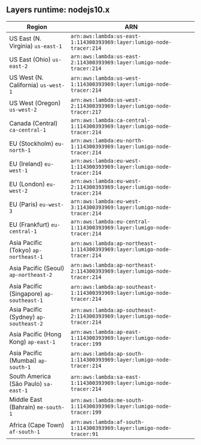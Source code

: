 Layers runtime: nodejs10.x
----
| Region | ARN |
| --- | --- |
|US East (N. Virginia)  `us-east-1`|`arn:aws:lambda:us-east-1:114300393969:layer:lumigo-node-tracer:214`|
|US East (Ohio)  `us-east-2`|`arn:aws:lambda:us-east-2:114300393969:layer:lumigo-node-tracer:214`|
|US West (N. California)  `us-west-1`|`arn:aws:lambda:us-west-1:114300393969:layer:lumigo-node-tracer:214`|
|US West (Oregon)  `us-west-2`|`arn:aws:lambda:us-west-2:114300393969:layer:lumigo-node-tracer:217`|
|Canada (Central)  `ca-central-1`|`arn:aws:lambda:ca-central-1:114300393969:layer:lumigo-node-tracer:214`|
|EU (Stockholm)  `eu-north-1`|`arn:aws:lambda:eu-north-1:114300393969:layer:lumigo-node-tracer:214`|
|EU (Ireland)  `eu-west-1`|`arn:aws:lambda:eu-west-1:114300393969:layer:lumigo-node-tracer:214`|
|EU (London)  `eu-west-2`|`arn:aws:lambda:eu-west-2:114300393969:layer:lumigo-node-tracer:214`|
|EU (Paris)  `eu-west-3`|`arn:aws:lambda:eu-west-3:114300393969:layer:lumigo-node-tracer:214`|
|EU (Frankfurt)  `eu-central-1`|`arn:aws:lambda:eu-central-1:114300393969:layer:lumigo-node-tracer:214`|
|Asia Pacific (Tokyo)  `ap-northeast-1`|`arn:aws:lambda:ap-northeast-1:114300393969:layer:lumigo-node-tracer:214`|
|Asia Pacific (Seoul)  `ap-northeast-2`|`arn:aws:lambda:ap-northeast-2:114300393969:layer:lumigo-node-tracer:214`|
|Asia Pacific (Singapore)  `ap-southeast-1`|`arn:aws:lambda:ap-southeast-1:114300393969:layer:lumigo-node-tracer:214`|
|Asia Pacific (Sydney)  `ap-southeast-2`|`arn:aws:lambda:ap-southeast-2:114300393969:layer:lumigo-node-tracer:214`|
|Asia Pacific (Hong Kong)  `ap-east-1`|`arn:aws:lambda:ap-east-1:114300393969:layer:lumigo-node-tracer:199`|
|Asia Pacific (Mumbai)  `ap-south-1`|`arn:aws:lambda:ap-south-1:114300393969:layer:lumigo-node-tracer:214`|
|South America (São Paulo)  `sa-east-1`|`arn:aws:lambda:sa-east-1:114300393969:layer:lumigo-node-tracer:214`|
|Middle East (Bahrain)  `me-south-1`|`arn:aws:lambda:me-south-1:114300393969:layer:lumigo-node-tracer:199`|
|Africa (Cape Town)  `af-south-1`|`arn:aws:lambda:af-south-1:114300393969:layer:lumigo-node-tracer:91`|
